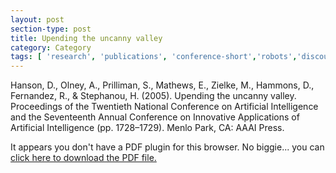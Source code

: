 ```yaml
---
layout: post
section-type: post
title: Upending the uncanny valley
category: Category
tags: [ 'research', 'publications', 'conference-short','robots','discourse','hardware','nlp','semantics' ]
---
```

Hanson, D., Olney, A., Prilliman, S., Mathews, E., Zielke, M., Hammons, D., Fernandez, R., & Stephanou, H. (2005). Upending the uncanny valley. Proceedings of the Twentieth National Conference on Artificial Intelligence and the Seventeenth Annual Conference on Innovative Applications of Artificial Intelligence (pp. 1728–1729). Menlo Park, CA: AAAI Press. 

<object data="https://umdrive.memphis.edu/aolney/public/publications/Upending%20the%20uncanny%20valley.pdf" type="application/pdf" width="100%" height="600px">
 
  <p>It appears you don't have a PDF plugin for this browser.
  No biggie... you can <a href="https://umdrive.memphis.edu/aolney/public/publications/Upending%20the%20uncanny%20valley.pdf">click here to
  download the PDF file.</a></p>
  
</object>
